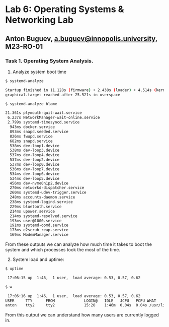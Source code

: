 # Lab 6: Operating Systems & Networking Lab
## Anton Buguev, a.buguev@innopolis.university, M23-RO-01

### Task 1. Operating System Analysis.

1. Analyze system boot time
```sh
$ systemd-analyze 

Startup finished in 11.128s (firmware) + 2.438s (loader) + 4.514s (kernel) + 27.364s (userspace) = 45.446s 
graphical.target reached after 25.521s in userspace
```

```sh
$ systemd-analyze blame 

21.361s plymouth-quit-wait.service
 6.237s NetworkManager-wait-online.service
 2.799s systemd-timesyncd.service
  943ms docker.service
  893ms snapd.seeded.service
  826ms fwupd.service
  682ms snapd.service
  538ms dev-loop1.device
  538ms dev-loop3.device
  537ms dev-loop4.device
  537ms dev-loop2.device
  537ms dev-loop0.device
  536ms dev-loop7.device
  534ms dev-loop6.device
  534ms dev-loop5.device
  456ms dev-nvme0n1p2.device
  270ms networkd-dispatcher.service
  260ms systemd-udev-trigger.service
  248ms accounts-daemon.service
  238ms systemd-logind.service
  229ms bluetooth.service
  214ms upower.service
  214ms systemd-resolved.service
  193ms user@1000.service
  191ms systemd-oomd.service
  173ms e2scrub_reap.service
  169ms ModemManager.service
```
From these outputs we can analyze how much time it takes to boot the system and which processes took the most of the time.

2. System load and uptime:
```sh
$ uptime 

 17:06:15 up  1:46,  1 user,  load average: 0.53, 0.57, 0.62
```

```sh
$ w

 17:06:16 up  1:46,  1 user,  load average: 0.53, 0.57, 0.62
USER     TTY      FROM             LOGIN@   IDLE   JCPU   PCPU WHAT
anton    tty2     tty2             15:20    1:46m  0.04s  0.04s /usr/libexec/gnome-session-binary --session=
```

From this output we can understand how many users are currently logged in.